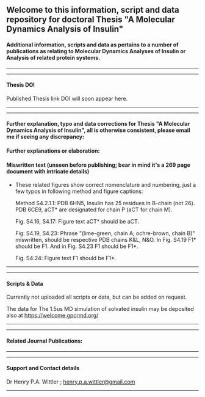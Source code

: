 ## Welcome to this information, script and data repository for doctoral Thesis "A Molecular Dynamics Analysis of Insulin"

#### Additional information, scripts and data as pertains to a number of publications as relating to Molecular Dynamics Analyses of Insulin or Analysis of related protein systems.
-----------------------------------------------------------------
----------------------------------------------------------------- 
#### Thesis DOI
Published Thesis link DOI will soon appear here.

-----------------------------------------------------------------
-----------------------------------------------------------------

#### Further explanation, typo and  data corrections for Thesis "A Molecular Dynamics Analysis of Insulin", all is otherwise consistent, please email me if seeing any discrepancy:


#### Further explanations or elaboration:

#### Miswritten text (unseen before publishing; bear in mind it's a 269 page document with intricate details)

- These related figures show correct nomenclature and numbering, just a few typos in following method and figure captions:
  
  Method S4.2.1.1: PDB 6HN5, Insulin has 25 residues in B-chain (not 26). 
                   PDB 6CE9, aCT* are designated for chain P (aCT for chain M).

  Fig. S4.16, S4.17: Figure text aCT* should be aCT.

  Fig. S4.19, S4.23: Phrase "(lime-green, chain A; ochre-brown, chain B)" miswritten, should be respective PDB chains K&L, N&O. 
  In Fig. S4.19 F1* should be F1. And in Fig. S4.23 F1 should be F1*.

  Fig. S4:24: Figure text F1 should be F1*.


-----------------------------------------------------------------
-----------------------------------------------------------------
#### Scripts & Data 

Currently not uploaded all scripts or data, but can be added on request.

The data for The 1.5us MD simulation of solvated insulin may be deposited also at https://welcome.gpcrmd.org/ 

-----------------------------------------------------------------
-----------------------------------------------------------------

#### Related Journal Publications:

-----------------------------------------------------------------
-----------------------------------------------------------------
#### Support and Contact details

Dr Henry P.A. Wittler ;
henry.p.a.wittler@gmail.com

-----------------------------------------------------------------
